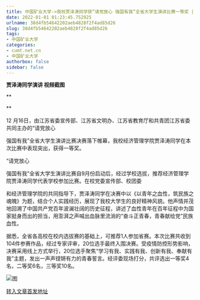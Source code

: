 ```yaml
---
title: 中国矿业大学->我校贾泽涛同学获“请党放心 强国有我”全省大学生演讲比赛一等奖 | cumt.net.cn
date: 2022-01-01 01:23:45.752925
urlname: 38d4fb54642202aeb4828f2f4ad85d26
slug: 38d4fb54642202aeb4828f2f4ad85d26
tags: 
- 中国矿业大学
categories:
- cumt.net.cn
- 中国矿业大学
authorbox: false
sidebar: false
---
```

**贾泽涛同学演讲 视频截图**

**  

**

12 月16日，由江苏省委宣传部、江苏省文明办、江苏省教育厅和共青团江苏省委共同主办的“请党放心

强国有我”全省大学生演讲比赛决赛落下帷幕，我校经济管理学院贾泽涛同学在本次比赛中表现突出，获得一等奖。

“请党放心

强国有我”全省大学生演讲比赛自9月份启动后，经过学校选拔，推荐经济管理学院贾泽涛同学代表学校参加比赛。在校党委宣传部、校团委
<!--more-->
和经济管理学院的共同指导下，贾泽涛同学在决赛中以《以青年之血性，筑民族之魂魄》为题，结合个人实践经历，展现了我校大学生的良好精神风貌。他声情并茂地回溯了中国共产党百年波澜壮阔的历史征程，讲述了血性青年在百年征程中为国家挺身而出的担当，用澎湃之声喊出血脉里流淌的“奋斗正青春，青春献给党”民族血性。

据悉，全省各高校在校内选拔赛的基础上，可推荐1人参加省赛。本次比赛共收到104件参赛作品，经过专家评审，20位选手最终入围决赛。受疫情防控形势影响，决赛采用线上方式举行，20位选手聚焦“学习有我、实践有我、创新有我、奉献有我”主题，发出一声声铿锵有力的青春誓言。经评委现场打分，共评选出一等奖4名，二等奖6名，三等奖10名。

![图](http://xwzx.cumt.edu.cn/_upload/article/images/9f/b9/842fd2474f4da1a12660eb93b4a0/0aa2f80d-a4fa-42fe-983c-f3f988edbc90.jpg)

[转入文章首发地址](http://xwzx.cumt.edu.cn/5e/ff/c523a614143/page.htm)